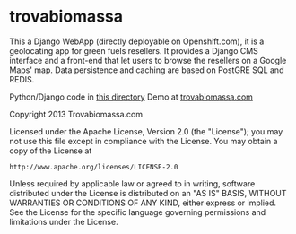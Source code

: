 # trovabiomassa

This a Django WebApp (directly deployable on Openshift.com), it is a geolocating app for green fuels resellers. It provides a Django CMS interface and a front-end that let users to browse the resellers on a Google Maps' map. Data persistence and caching are based on PostGRE SQL and REDIS.

Python/Django code in [this directory](https://github.com/Mec-iS/trovabiomassa/tree/master/wsgi/openshift)
Demo at [trovabiomassa.com](http://trovabiomassa.com)

Copyright 2013 Trovabiomassa.com

Licensed under the Apache License, Version 2.0 (the "License");
you may not use this file except in compliance with the License.
You may obtain a copy of the License at

    http://www.apache.org/licenses/LICENSE-2.0

Unless required by applicable law or agreed to in writing, software
distributed under the License is distributed on an "AS IS" BASIS,
WITHOUT WARRANTIES OR CONDITIONS OF ANY KIND, either express or implied.
See the License for the specific language governing permissions and
limitations under the License.
